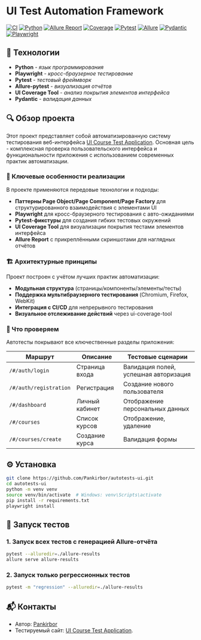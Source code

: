 # UI Test Automation Framework

[![CI][ci-badge]][ci-url] 
[![Python][py-badge]][py-url] 
[![Allure Report][allure-report-badge]][allure-report-url]
[![Coverage][cov-badge]][cov-url]
[![Pytest][pytest-badge]][pytest-url] 
[![Allure][allure-badge]][allure-url]
[![Pydantic][pydantic-badge]][pydantic-url]
[![Playwright][playwright-bage]][playwright-url]

[pydantic-badge]: https://img.shields.io/badge/Pydantic-2.11.7-0C4B33?logo=pydantic
[pydantic-url]: https://pypi.org/project/pydantic/
[ci-badge]:https://github.com/Pankirbor/autotests-ui/actions/workflows/tests.yml/badge.svg
[ci-url]:https://github.com/Pankirbor/autotests-ui/actions
[cov-badge]: https://img.shields.io/badge/UI_Coverage-95%25-green
[cov-url]: https://github.com/Pankirbor/autotests-ui/actions/runs/16933308440/artifacts/3753381098
[allure-report-badge]: https://img.shields.io/badge/Allure_Report-Latest-blueviolet?logo=allure
[allure-report-url]: https://pankirbor.github.io/autotests-ui/
[py-badge]: https://img.shields.io/badge/Python-3.11%2B-blue?logo=python
[py-url]: https://www.python.org/
[pytest-badge]: https://img.shields.io/badge/Pytest-8.4.1-0A9EDC?logo=pytest&logoColor=white
[pytest-url]: https://pypi.org/project/pytest/
[allure-badge]: https://img.shields.io/badge/allure--pytest-2.15.0-red
[allure-url]: https://pypi.org/project/allure-pytest/
[playwright-bage]: https://img.shields.io/badge/Playwright-1.53.0-2EAD33?logo=playwright
[playwright-url]: https://playwright.dev

## 🔧 Технологии

- **Python** - *язык программирования*
- **Playwright** - *кросс-браузерное тестирование*
- **Pytest** - *тестовый фреймворк*
- **Allure-pytest** - *визуализация отчётов*
- **UI Coverage Tool** - *анализ покрытия элементов интерфейса*
- **Pydantic** - *валидация данных*

## 🔍 Обзор проекта
Этот проект представляет собой автоматизированную систему тестирования веб-интерфейса [UI Course Test Application](https://nikita-filonov.github.io/qa-automation-engineer-ui-course/).
Основная цель - комплексная проверка пользовательского интерфейса и функциональности приложения с использованием современных практик автоматизации.

### 🔧 Ключевые особенности реализации

В проекте применяются передовые технологии и подходы:

- **Паттерны Page Object/Page Component/Page Factory** для структурированного взаимодействия с элементами UI
- **Playwright** для кросс-браузерного тестирования с авто-ожиданиями
- **Pytest-фикстуры** для создания гибких тестовых окружений
- **UI Coverage Tool** для визуализации покрытия тестами элементов интерфейса
- **Allure Report** с прикреплёнными скриншотами для наглядных отчётов

### 🏗 Архитектурные принципы

Проект построен с учётом лучших практик автоматизации:

- **Модульная структура** (страницы/компоненты/элементы/тесты)
- **Поддержка мультибраузерного тестирования** (Chromium, Firefox, WebKit)
- **Интеграция с CI/CD** для непрерывного тестирования
- **Визуальное отслеживание действий** через ui-coverage-tool

### 🧪 Что проверяем

Автотесты покрывают все ключественные разделы приложения:

| Маршрут | Описание | Тестовые сценарии |
|---------|----------|-------------------|
| `/#/auth/login` | Страница входа | Валидация полей, успешная авторизация |
| `/#/auth/registration` | Регистрация | Создание нового пользователя |
| `/#/dashboard` | Личный кабинет | Отображение персональных данных |
| `/#/courses` | Список курсов | Отображение, удаление |
| `/#/courses/create` | Создание курса | Валидация формы |

## ⚙️ Установка
```bash
git clone https://github.com/Pankirbor/autotests-ui.git
cd autotests-ui
python -m venv venv
source venv/bin/activate  # Windows: venv\Scripts\activate
pip install -r requirements.txt
playwright install
```
## 🚀 Запуск тестов
### 1. Запуск всех тестов с генерацией Allure-отчёта
```bash
pytest --alluredir=./allure-results
allure serve allure-results
```

### 2. Запуск только регрессионных тестов
```bash
pytest -m "regression" --alluredir=./allure-results
```

## 📬 Контакты
- Автор: [Pankirbor](https://github.com/Pankirbor)
- Тестируемый сайт: [UI Course Test Application](https://nikita-filonov.github.io/qa-automation-engineer-ui-course/).
